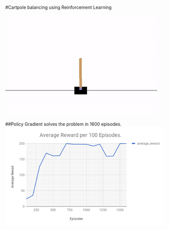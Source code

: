 #Cartpole balancing using Reinforcement Learning

![Cartpole](../images/cartpole.gif)

##Policy Gradient solves the problem in 1600 episodes.
![Cartpole_Rewards](../images/cartpole_pg_rewards.png)
